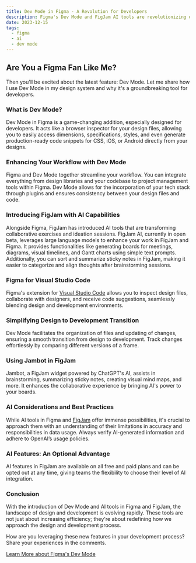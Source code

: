 ```yaml
---
title: Dev Mode in Figma - A Revolution for Developers
description: Figma's Dev Mode and FigJam AI tools are revolutionizing design and development, offering code snippet generation, collaborative AI-enhanced boards, and seamless integration with Visual Studio Code for a streamlined workflow.
date: 2023-12-15
tags:
  - figma
  - ai
  - dev mode
---
```


## Are You a Figma Fan Like Me?

Then you'll be excited about the latest feature: Dev Mode. Let me share how I use Dev Mode in my design system and why it's a groundbreaking tool for developers.

### What is Dev Mode?

Dev Mode in Figma is a game-changing addition, especially designed for developers. It acts like a browser inspector for your design files, allowing you to easily access dimensions, specifications, styles, and even generate production-ready code snippets for CSS, iOS, or Android directly from your designs.

### Enhancing Your Workflow with Dev Mode

Figma and Dev Mode together streamline your workflow. You can integrate everything from design libraries and your codebase to project management tools within Figma. Dev Mode allows for the incorporation of your tech stack through plugins and ensures consistency between your design files and code.

### Introducing FigJam with AI Capabilities

Alongside Figma, FigJam has introduced AI tools that are transforming collaborative exercises and ideation sessions. FigJam AI, currently in open beta, leverages large language models to enhance your work in FigJam and Figma. It provides functionalities like generating boards for meetings, diagrams, visual timelines, and Gantt charts using simple text prompts. Additionally, you can sort and summarize sticky notes in FigJam, making it easier to categorize and align thoughts after brainstorming sessions.

### Figma for Visual Studio Code

Figma's extension for [Visual Studio Code](https://marketplace.visualstudio.com/items?itemName=figma.figma-vscode-extension) allows you to inspect design files, collaborate with designers, and receive code suggestions, seamlessly blending design and development environments.

### Simplifying Design to Development Transition

Dev Mode facilitates the organization of files and updating of changes, ensuring a smooth transition from design to development. Track changes effortlessly by comparing different versions of a frame.

### Using Jambot in FigJam

Jambot, a FigJam widget powered by ChatGPT's AI, assists in brainstorming, summarizing sticky notes, creating visual mind maps, and more. It enhances the collaborative experience by bringing AI's power to your boards.

### AI Considerations and Best Practices

While AI tools in Figma and [FigJam](https://help.figma.com/hc/en-us/articles/16822138920343-Use-AI-tools-in-Figma) offer immense possibilities, it's crucial to approach them with an understanding of their limitations in accuracy and responsibilities in data usage. Always verify AI-generated information and adhere to OpenAI’s usage policies.

### AI Features: An Optional Advantage

AI features in FigJam are available on all free and paid plans and can be opted out at any time, giving teams the flexibility to choose their level of AI integration.

### Conclusion

With the introduction of Dev Mode and AI tools in Figma and FigJam, the landscape of design and development is evolving rapidly. These tools are not just about increasing efficiency; they're about redefining how we approach the design and development process.

How are you leveraging these new features in your development process? Share your experiences in the comments.

[Learn More about Figma's Dev Mode](https://www.figma.com/de/dev-mode/)
